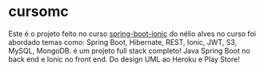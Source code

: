 # cursomc

Este é o projeto feito no curso [spring-boot-ionic](https://www.udemy.com/course/spring-boot-ionic/) do nélio alves no curso foi abordado temas como:
Spring Boot, Hibernate, REST, Ionic, JWT, S3, MySQL, MongoDB. é um projeto full stack completo! Java Spring Boot no back end e Ionic no front end. 
Do design UML ao Heroku e Play Store!
